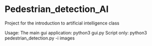 # Pedestrian_detection_AI
Project for the introduction to artificial intelligence class

Usage:
The main gui application: python3 gui.py
Script only: python3 pedestrian_detection.py -i images  